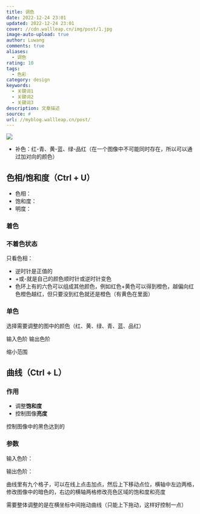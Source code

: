 ```yaml
---
title: 调色
date: 2022-12-24 23:01
updated: 2022-12-24 23:01
cover: //cdn.wallleap.cn/img/post/1.jpg
image-auto-upload: true
author: Luwang
comments: true
aliases:
  - 调色
rating: 10
tags:
  - 色彩
category: design
keywords:
  - 关键词1
  - 关键词2
  - 关键词3
description: 文章描述
source: #
url: //myblog.wallleap.cn/post/
---
```


![](https://cdn.wallleap.cn/img/pic/illustrtion/202212242319375.png)

- 补色：红-青、黄-蓝、绿-品红（在一个图像中不可能同时存在，所以可以通过加对向的颜色）

## 色相/饱和度（Ctrl + U）

- 色相：
- 饱和度：
- 明度：

### 着色


### 不着色状态

只看色相：

- 逆时针是正值的
- +或-就是自己的颜色顺时针或逆时针变色
- 色环上有的六色可以组成其他颜色，例如红色+黄色可以得到橙色，越偏向红色橙色越红，但只要没到红色就还是橙色（有黄色在里面）

### 单色

选择需要调整的图中的颜色（红、黄、绿、青、蓝、品红）

输入色阶
输出色阶

缩小范围

## 曲线（Ctrl + L）

### 作用

- 调整**饱和度**
- 控制图像**亮度**

控制图像中的黑色达到的

### 参数

输入色阶：

输出色阶：

曲线里有九个格子，可以在线上点击加点，然后上下移动点位，横轴中左边两格，修改图像中的暗色的，右边的横轴两格修改亮色区域的饱和度和亮度

需要整体调整的是在横坐标中间拖动曲线（只能上下拖动，这样好控制一点）